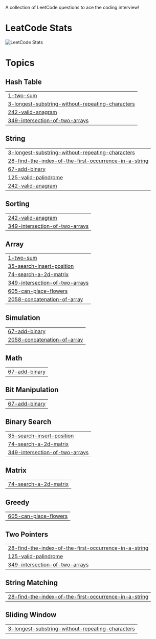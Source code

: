 A collection of LeetCode questions to ace the coding interview!
<!---LeetCode Topics Start-->
# LeatCode Stats
![LeetCode Stats](https://leetcard.jacoblin.cool/nailasadia?theme=light)

# Topics
## Hash Table
|  |
| ------- |
| [1-two-sum](https://github.com/nailauiuxdesign/DSA_LeetCode/tree/master/0001-two-sum) |
| [3-longest-substring-without-repeating-characters](https://github.com/nailauiuxdesign/DSA_LeetCode/tree/master/0003-longest-substring-without-repeating-characters) |
| [242-valid-anagram](https://github.com/nailauiuxdesign/DSA_LeetCode/tree/master/0242-valid-anagram) |
| [349-intersection-of-two-arrays](https://github.com/nailauiuxdesign/DSA_LeetCode/tree/master/0349-intersection-of-two-arrays) |
## String
|  |
| ------- |
| [3-longest-substring-without-repeating-characters](https://github.com/nailauiuxdesign/DSA_LeetCode/tree/master/0003-longest-substring-without-repeating-characters) |
| [28-find-the-index-of-the-first-occurrence-in-a-string](https://github.com/nailauiuxdesign/DSA_LeetCode/tree/master/0028-find-the-index-of-the-first-occurrence-in-a-string) |
| [67-add-binary](https://github.com/nailauiuxdesign/DSA_LeetCode/tree/master/0067-add-binary) |
| [125-valid-palindrome](https://github.com/nailauiuxdesign/DSA_LeetCode/tree/master/0125-valid-palindrome) |
| [242-valid-anagram](https://github.com/nailauiuxdesign/DSA_LeetCode/tree/master/0242-valid-anagram) |
## Sorting
|  |
| ------- |
| [242-valid-anagram](https://github.com/nailauiuxdesign/DSA_LeetCode/tree/master/0242-valid-anagram) |
| [349-intersection-of-two-arrays](https://github.com/nailauiuxdesign/DSA_LeetCode/tree/master/0349-intersection-of-two-arrays) |
## Array
|  |
| ------- |
| [1-two-sum](https://github.com/nailauiuxdesign/DSA_LeetCode/tree/master/0001-two-sum) |
| [35-search-insert-position](https://github.com/nailauiuxdesign/DSA_LeetCode/tree/master/0035-search-insert-position) |
| [74-search-a-2d-matrix](https://github.com/nailauiuxdesign/DSA_LeetCode/tree/master/0074-search-a-2d-matrix) |
| [349-intersection-of-two-arrays](https://github.com/nailauiuxdesign/DSA_LeetCode/tree/master/0349-intersection-of-two-arrays) |
| [605-can-place-flowers](https://github.com/nailauiuxdesign/DSA_LeetCode/tree/master/0605-can-place-flowers) |
| [2058-concatenation-of-array](https://github.com/nailauiuxdesign/DSA_LeetCode/tree/master/2058-concatenation-of-array) |
## Simulation
|  |
| ------- |
| [67-add-binary](https://github.com/nailauiuxdesign/DSA_LeetCode/tree/master/0067-add-binary) |
| [2058-concatenation-of-array](https://github.com/nailauiuxdesign/DSA_LeetCode/tree/master/2058-concatenation-of-array) |
## Math
|  |
| ------- |
| [67-add-binary](https://github.com/nailauiuxdesign/DSA_LeetCode/tree/master/0067-add-binary) |
## Bit Manipulation
|  |
| ------- |
| [67-add-binary](https://github.com/nailauiuxdesign/DSA_LeetCode/tree/master/0067-add-binary) |
## Binary Search
|  |
| ------- |
| [35-search-insert-position](https://github.com/nailauiuxdesign/DSA_LeetCode/tree/master/0035-search-insert-position) |
| [74-search-a-2d-matrix](https://github.com/nailauiuxdesign/DSA_LeetCode/tree/master/0074-search-a-2d-matrix) |
| [349-intersection-of-two-arrays](https://github.com/nailauiuxdesign/DSA_LeetCode/tree/master/0349-intersection-of-two-arrays) |
## Matrix
|  |
| ------- |
| [74-search-a-2d-matrix](https://github.com/nailauiuxdesign/DSA_LeetCode/tree/master/0074-search-a-2d-matrix) |
## Greedy
|  |
| ------- |
| [605-can-place-flowers](https://github.com/nailauiuxdesign/DSA_LeetCode/tree/master/0605-can-place-flowers) |
## Two Pointers
|  |
| ------- |
| [28-find-the-index-of-the-first-occurrence-in-a-string](https://github.com/nailauiuxdesign/DSA_LeetCode/tree/master/0028-find-the-index-of-the-first-occurrence-in-a-string) |
| [125-valid-palindrome](https://github.com/nailauiuxdesign/DSA_LeetCode/tree/master/0125-valid-palindrome) |
| [349-intersection-of-two-arrays](https://github.com/nailauiuxdesign/DSA_LeetCode/tree/master/0349-intersection-of-two-arrays) |
## String Matching
|  |
| ------- |
| [28-find-the-index-of-the-first-occurrence-in-a-string](https://github.com/nailauiuxdesign/DSA_LeetCode/tree/master/0028-find-the-index-of-the-first-occurrence-in-a-string) |
## Sliding Window
|  |
| ------- |
| [3-longest-substring-without-repeating-characters](https://github.com/nailauiuxdesign/DSA_LeetCode/tree/master/0003-longest-substring-without-repeating-characters) |
<!---LeetCode Topics End-->
